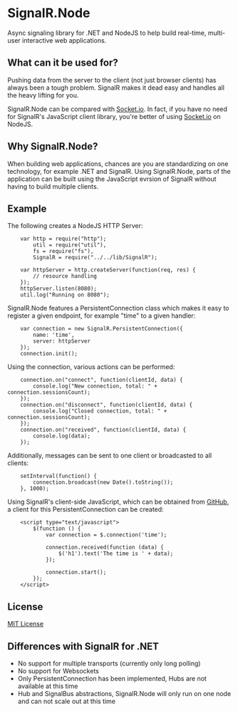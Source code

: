# SignalR.Node
Async signaling library for .NET and NodeJS to help build real-time, multi-user interactive web applications.

## What can it be used for?
Pushing data from the server to the client (not just browser clients) has always been a tough problem. SignalR makes it dead easy and handles all the heavy lifting for you.

SignalR.Node can be compared with [Socket.io](http://socket.io/). In fact, if you have no need for SignalR's JavaScript client library, you're better of using [Socket.io](http://socket.io/) on NodeJS.

## Why SignalR.Node?
When building web applications, chances are you are standardizing on one technology, for example .NET and SignalR. Using SignalR.Node, parts of the application can be built using the JavaScript evrsion of SignalR without having to build multiple clients.

## Example
The following creates a NodeJS HTTP Server:

    	var http = require("http");
    	    util = require("util"),
    	    fs = require("fs"),
    	    SignalR = require("../../lib/SignalR");
    	
    	var httpServer = http.createServer(function(req, res) {
    	    // resource handling
    	});
    	httpServer.listen(8080);
    	util.log("Running on 8080");

SignalR.Node features a PersistentConnection class which makes it easy to register a given endpoint, for example "time" to a given handler:

    	var connection = new SignalR.PersistentConnection({
    		name: 'time',
    		server: httpServer
    	});
    	connection.init();

Using the connection, various actions can be performed:

    	connection.on("connect", function(clientId, data) {
    		console.log("New connection, total: " + connection.sessionsCount);
    	});
    	connection.on("disconnect", function(clientId, data) {
    		console.log("Closed connection, total: " + connection.sessionsCount);
    	});
    	connection.on("received", function(clientId, data) {
    		console.log(data);
    	});

Additionally, messages can be sent to one client or broadcasted to all clients:

    	setInterval(function() {
    		connection.broadcast(new Date().toString());
    	}, 1000);

Using SignalR's client-side JavaScript, which can be obtained from [GitHub](https://github.com/SignalR/SignalR), a client for this PersistentConnection can be created:

    	<script type="text/javascript">
    	    $(function () {
    	        var connection = $.connection('time');
    	
    	        connection.received(function (data) {
    	            $('h1').text('The time is ' + data);
    	        });
    	
    	        connection.start();
    	    });
    	</script>


## License
[MIT License](https://github.com/maartenba/SignalR.Node/blob/master/LICENSE.md)

## Differences with SignalR for .NET
- No support for multiple transports (currently only long polling)
- No support for Websockets
- Only PersistentConnection has been implemented, Hubs are not available at this time
- Hub and SignalBus abstractions, SignalR.Node will only run on one node and can not scale out at this time